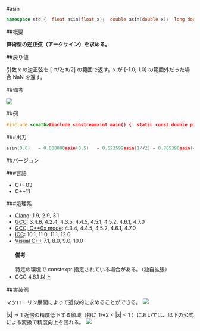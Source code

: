 #asin
```cpp
namespace std {  float asin(float x);  double asin(double x);  long double asin(long double x);  template<class Integral>  double asin(Integral x);   // C++11}
```

##概要

<b>算術型の逆正弦（アークサイン）を求める。</b>


##戻り値

引数 x の逆正弦を [-π/2; π/2] の範囲で返す。x が [-1.0; 1.0] の範囲外だった場合 NaN を返す。


##備考

![](https://raw.github.com/cpprefjp/image/master/reference/cmath/asin/asin.png)



##例

```cpp
#include <cmath>#include <iostream>int main() {  static const double pi = 3.14159265358979265358979;  std::cout << std::fixed;  std::cout << "asin(0.0)   = " << std::asin(0.0) << std::endl;  std::cout << "asin(0.5)   = " << std::asin(0.5) << std::endl;  std::cout << "asin(1/√2) = " << std::asin(1/std::sqrt(2)) << std::endl;  std::cout << "asin(√3/2) = " << std::asin(std::sqrt(3)/2) << std::endl;  std::cout << "asin(1.0)   = " << std::asin(1.0) << std::endl;}
```

###出力

```cpp
asin(0.0)   = 0.000000asin(0.5)   = 0.523599asin(1/√2) = 0.785398asin(√3/2) = 1.047198asin(1.0)   = 1.570796
```

##バージョン


###言語


- C++03
- C++11



###処理系

- [Clang](/implementation#clang.md): 1.9, 2.9, 3.1
- [GCC](/implementation#gcc.md): 3.4.6, 4.2.4, 4.3.5, 4.4.5, 4.5.1, 4.5.2, 4.6.1, 4.7.0
- [GCC, C++0x mode](/implementation#gcc.md): 4.3.4, 4.4.5, 4.5.2, 4.6.1, 4.7.0
- [ICC](/implementation#icc.md): 10.1, 11.0, 11.1, 12.0
- [Visual C++](/implementation#visual_cpp.md) 7.1, 8.0, 9.0, 10.0<h4>備考</h4>
特定の環境で constexpr 指定されている場合がある。（独自拡張）
- GCC 4.6.1 以上



##実装例

マクローリン展開によって近似的に求めることができる。
![](https://raw.github.com/cpprefjp/image/master/reference/cmath/asin/asin_mac.png)

|x| → 1 近傍の精度低下する領域（特に 1/√2 < |x| < 1 ）においては、以下の公式による変換で精度向上を図れる。
![](https://raw.github.com/cpprefjp/image/master/reference/cmath/asin/asin_formula.png)


